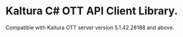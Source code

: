 # Kaltura C# OTT API Client Library.
Compatible with Kaltura OTT server version 5.1.42.28188 and above.

